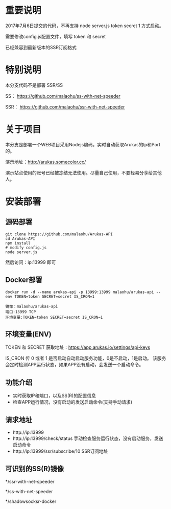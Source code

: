 # 重要说明

2017年7月6日提交的代码，不再支持 node server.js token secret 1 方式启动。

需要修改config.js配置文件，填写 token 和 secret

已经兼容到最新版本的SSR订阅格式


# 特别说明

本分支代码不是部署 SSR/SS 

SS： https://github.com/malaohu/ss-with-net-speeder

SSR： https://github.com/malaohu/ssr-with-net-speeder


# 关于项目
本分支是部署一个WEB项目采用Nodejs编码，实时自动获取Arukas的Ip和Port的。

演示地址：http://arukas.somecolor.cc/

演示站点使用的账号已经被冻结无法使用。尽量自己使用，不要轻易分享给其他人。


# 安装部署

## 源码部署
```
git clone https://github.com/malaohu/Arukas-API
cd Arukas-API
npm install
# modify config.js 
node server.js
```
然后访问：ip:13999 即可



## Docker部署
```
docker run -d --name arukas-api -p 13999:13999 malaohu/arukas-api --env TOKEN=token SECRET=secret IS_CRON=1
```


```
镜像：malaohu/arukas-api
端口:13999 TCP
环境变量:TOKEN=token SECRET=secret IS_CRON=1

```

## 环境变量(ENV)
TOKEN 和  SECRET 获取地址：https://app.arukas.io/settings/api-keys


IS_CRON 传 0 或者 1
是否启动自动启动服务功能，0是不启动，1是启动。
该服务会定时检测APP运行状态，如果APP没有启动，会发送一个启动命令。


## 功能介绍
* 实时获取IP和端口，以及SS(R)的配置信息
* 检查APP运行情况，没有启动的发送启动命令(支持手动请求)

## 请求地址
* http://ip:13999
* http://ip:13999/check/status 手动检查服务运行状态，没有启动服务，发送启动命令
* http://ip:13999/ssr/subscribe/10 SSR订阅地址

## 可识别的SS(R)镜像

*/ssr-with-net-speeder

*/ss-with-net-speeder

*/shadowsocksr-docker
